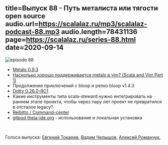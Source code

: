 title=Выпуск 88 - Путь металиста или тягости open source
audio.url=https://scalalaz.ru/mp3/scalalaz-podcast-88.mp3
audio.length=78431136
page=https://scalalaz.ru/series-88.html
date=2020-09-14
----
![episode 88](https://scalalaz.ru/img/episode88.png)

* [Metals 0.9.3](https://scalameta.org/metals/blog/2020/08/19/lithium.html)
* [Насколько хорошо поддерживается metals в vim? (Scala and Vim Part 1)](https://chris-kipp.io/blog/scala-and-vim-part-1)
* Продолжение приключений с bloop и релиз bloop v1.4.3
* [Dotty 0.26.0-RC1](https://dotty.epfl.ch/blog/2020/07/27/26th-dotty-milestone-release.html)
* Какие инструменты типа scala-steward нужно интегрировать на раннем этапе проекта, чтобы через пару лет проект не превратился в отсталое legacy?
* [Reibitto / Command-center](https://github.com/reibitto/command-center)
* [gitpod theia-ide.org](https://theia-ide.org) - использование и локальная установка

<br/>

Голоса выпуска:
[Евгений Токарев](https://twitter.com/strobegen),
[Вадим Челышов](https://github.com/dos65),
[Алексей Романчук](https://github.com/13h3r),
